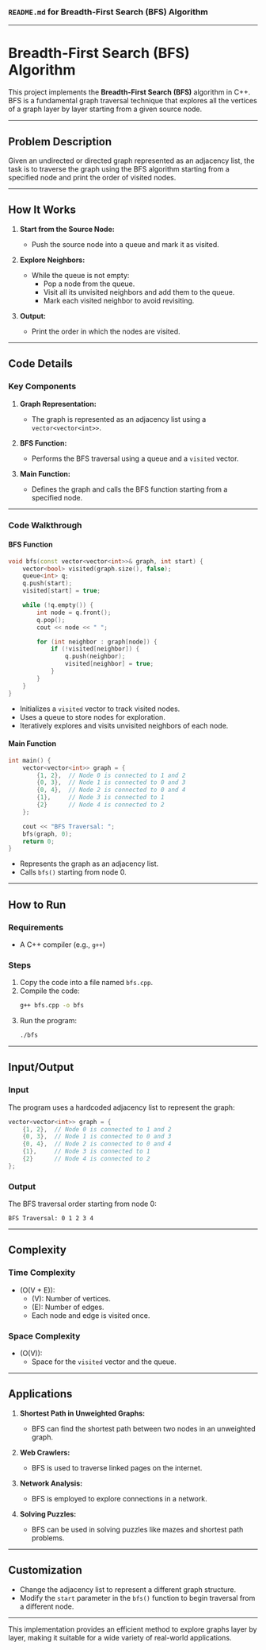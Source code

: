### `README.md` for Breadth-First Search (BFS) Algorithm

---

# **Breadth-First Search (BFS) Algorithm**

This project implements the **Breadth-First Search (BFS)** algorithm in C++. BFS is a fundamental graph traversal technique that explores all the vertices of a graph layer by layer starting from a given source node.

---

## **Problem Description**

Given an undirected or directed graph represented as an adjacency list, the task is to traverse the graph using the BFS algorithm starting from a specified node and print the order of visited nodes.

---

## **How It Works**

1. **Start from the Source Node:**
   - Push the source node into a queue and mark it as visited.

2. **Explore Neighbors:**
   - While the queue is not empty:
     - Pop a node from the queue.
     - Visit all its unvisited neighbors and add them to the queue.
     - Mark each visited neighbor to avoid revisiting.

3. **Output:**
   - Print the order in which the nodes are visited.

---

## **Code Details**

### **Key Components**

1. **Graph Representation:**
   - The graph is represented as an adjacency list using a `vector<vector<int>>`.

2. **BFS Function:**
   - Performs the BFS traversal using a queue and a `visited` vector.

3. **Main Function:**
   - Defines the graph and calls the BFS function starting from a specified node.

---

### **Code Walkthrough**

#### **BFS Function**
```cpp
void bfs(const vector<vector<int>>& graph, int start) {
    vector<bool> visited(graph.size(), false);
    queue<int> q;
    q.push(start);
    visited[start] = true;

    while (!q.empty()) {
        int node = q.front();
        q.pop();
        cout << node << " ";

        for (int neighbor : graph[node]) {
            if (!visited[neighbor]) {
                q.push(neighbor);
                visited[neighbor] = true;
            }
        }
    }
}
```
- Initializes a `visited` vector to track visited nodes.
- Uses a queue to store nodes for exploration.
- Iteratively explores and visits unvisited neighbors of each node.

#### **Main Function**
```cpp
int main() {
    vector<vector<int>> graph = {
        {1, 2},  // Node 0 is connected to 1 and 2
        {0, 3},  // Node 1 is connected to 0 and 3
        {0, 4},  // Node 2 is connected to 0 and 4
        {1},     // Node 3 is connected to 1
        {2}      // Node 4 is connected to 2
    };

    cout << "BFS Traversal: ";
    bfs(graph, 0);
    return 0;
}
```
- Represents the graph as an adjacency list.
- Calls `bfs()` starting from node 0.

---

## **How to Run**

### **Requirements**
- A C++ compiler (e.g., `g++`)

### **Steps**
1. Copy the code into a file named `bfs.cpp`.
2. Compile the code:
   ```bash
   g++ bfs.cpp -o bfs
   ```
3. Run the program:
   ```bash
   ./bfs
   ```

---

## **Input/Output**

### **Input**
The program uses a hardcoded adjacency list to represent the graph:
```cpp
vector<vector<int>> graph = {
    {1, 2},  // Node 0 is connected to 1 and 2
    {0, 3},  // Node 1 is connected to 0 and 3
    {0, 4},  // Node 2 is connected to 0 and 4
    {1},     // Node 3 is connected to 1
    {2}      // Node 4 is connected to 2
};
```

### **Output**
The BFS traversal order starting from node 0:
```plaintext
BFS Traversal: 0 1 2 3 4
```

---

## **Complexity**

### **Time Complexity**
- \(O(V + E)\):  
  - \(V\): Number of vertices.  
  - \(E\): Number of edges.  
  - Each node and edge is visited once.

### **Space Complexity**
- \(O(V)\):  
  - Space for the `visited` vector and the queue.

---

## **Applications**

1. **Shortest Path in Unweighted Graphs:**
   - BFS can find the shortest path between two nodes in an unweighted graph.

2. **Web Crawlers:**
   - BFS is used to traverse linked pages on the internet.

3. **Network Analysis:**
   - BFS is employed to explore connections in a network.

4. **Solving Puzzles:**
   - BFS can be used in solving puzzles like mazes and shortest path problems.

---

## **Customization**

- Change the adjacency list to represent a different graph structure.
- Modify the `start` parameter in the `bfs()` function to begin traversal from a different node.

---

This implementation provides an efficient method to explore graphs layer by layer, making it suitable for a wide variety of real-world applications.